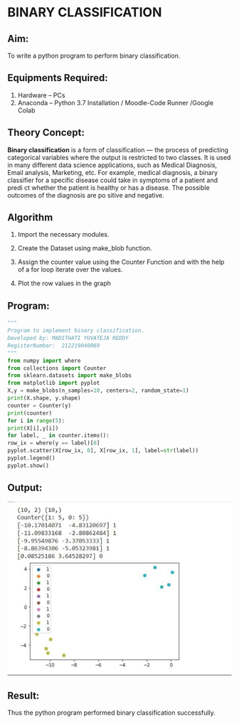 # BINARY CLASSIFICATION
## Aim:
To write a python program to perform binary classification.

## Equipments Required:
1. Hardware – PCs
2. Anaconda – Python 3.7 Installation / Moodle-Code Runner /Google Colab

## Theory Concept:
**Binary classification** is a form of classification — the process of predicting categorical
variables where the output is restricted to two classes. It is used in many different data science
applications, such as Medical Diagnosis, Email analysis, Marketing, etc. For example, medical
diagnosis, a binary classifier for a specific disease could take in symptoms of a patient and predi
ct whether the patient is healthy or has a disease. The possible outcomes of the diagnosis are po
sitive and negative.

## Algorithm
1. Import the necessary modules.

2. Create the Dataset using make_blob function.
3. Assign the counter value using the Counter Function and with the help of a for loop
iterate over the values.
4. Plot the row values in the graph

## Program:
```python
"""
Program to implement binary classification.
Developed by: MADITHATI YUVATEJA REDDY
RegisterNumber:  212219040069
"""
from numpy import where
from collections import Counter
from sklearn.datasets import make_blobs
from matplotlib import pyplot
X,y = make_blobs(n_samples=10, centers=2, random_state=1)
print(X.shape, y.shape)
counter = Counter(y)
print(counter)
for i in range(5):
print(X[i],y[i])
for label, _ in counter.items():
row_ix = where(y == label)[0]
pyplot.scatter(X[row_ix, 0], X[row_ix, 1], label=str(label))
pyplot.legend()
pyplot.show()
```

## Output:
![binary classification plot](output.jpg)


## Result:
Thus the python program performed binary classification successfully.